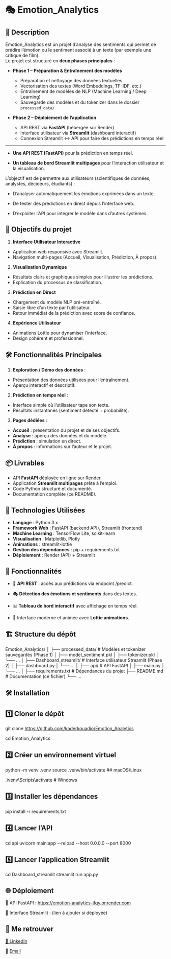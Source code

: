 # 🎭 Emotion_Analytics  

## 📌 Description  
Emotion_Analytics est un projet d’analyse des sentiments qui permet de prédire l’émotion ou le sentiment associé à un texte (par exemple une critique de film).  
Le projet est structuré en **deux phases principales** :  

- **Phase 1 – Préparation & Entraînement des modèles**  
  - Préparation et nettoyage des données textuelles  
  - Vectorisation des textes (Word Embeddings, TF-IDF, etc.)  
  - Entraînement de modèles de NLP (Machine Learning / Deep Learning)  
  - Sauvegarde des modèles et du tokenizer dans le dossier `processed_data/`  

- **Phase 2 – Déploiement de l’application**  
  - API REST via **FastAPI** (hébergée sur Render)  
  - Interface utilisateur via **Streamlit** (dashboard interactif)  
  - Connexion Streamlit ↔️ API pour faire des prédictions en temps réel  

---

- **Une API REST (FastAPI)** pour la prédiction en temps réel.

- **Un tableau de bord Streamlit multipages** pour l’interaction utilisateur et la visualisation.

L’objectif est de permettre aux utilisateurs (scientifiques de données, analystes, décideurs, étudiants) :

- D’analyser automatiquement les émotions exprimées dans un texte.

- De tester des prédictions en direct depuis l’interface web.

- D’exploiter l’API pour intégrer le modèle dans d’autres systèmes.


## 🎯 Objectifs du projet

1. **Interface Utilisateur Interactive**

- Application web responsive avec Streamlit.
- Navigation multi-pages (Accueil, Visualisation, Prédiction, À propos).

2. **Visualisation Dynamique**

- Résultats clairs et graphiques simples pour illustrer les prédictions.
- Explication du processus de classification.

3. **Prédiction en Direct**

- Chargement du modèle NLP pré-entraîné.
- Saisie libre d’un texte par l’utilisateur.
- Retour immédiat de la prédiction avec score de confiance.

4. **Expérience Utilisateur**

- Animations Lottie pour dynamiser l’interface.
- Design cohérent et professionnel.


## 🛠 Fonctionnalités Principales

1. **Exploration / Démo des données** :

- Présentation des données utilisées pour l’entraînement.
- Aperçu interactif et descriptif.

2. **Prédiction en temps réel** :

- Interface simple où l’utilisateur tape son texte.
- Résultats instantanés (sentiment détecté + probabilité).

3. **Pages dédiées** :

- **Accueil** : présentation du projet et de ses objectifs.
- **Analyse** : aperçu des données et du modèle.
- **Prédiction** : simulation en direct.
- **À propos** : informations sur l’auteur et le projet.


## 📦 Livrables

- API **FastAPI** déployée en ligne sur Render.
- Application **Streamlit multipages** prête à l’emploi.
- Code Python structuré et documenté.
- Documentation complète (ce README).



## 🚀 Technologies Utilisées

-  **Langage** : Python 3.x
-  **Framework Web** : FastAPI (backend API), Streamlit (frontend)
-  **Machine Learning** : TensorFlow Lite, scikit-learn
-  **Visualisation** : Matplotlib, Plotly
-  **Animations** : streamlit-lottie
-  **Gestion des dépendances** : pip + requirements.txt
-  **Déploiement** : Render (API) + Streamlit


## 📌 Fonctionnalités

- 🧾 **API REST** : accès aux prédictions via endpoint /predict.

- 🎭 **Détection des émotions et sentiments** dans des textes.

- 📊 **Tableau de bord interactif** avec affichage en temps réel.

- 🎨 Interface moderne et animée avec **Lottie animations**.


## 🏗️ Structure du dépôt 
Emotion_Analytics/
│
├── processed_data/ # Modèles et tokenizer sauvegardés (Phase 1)
│ ├── model_sentiment.pkl
│ ├── tokenizer.pkl
│ └── ...
│
├── Dashboard_streamlit/ # Interface utilisateur Streamlit (Phase 2)
│ ├── dashboard.py
│ └── ...
│
├── api/ # API FastAPI
│ ├── main.py
│ └── ...
│
├── requirements.txt # Dépendances du projet
├── README.md # Documentation (ce fichier)
└── ...

## 🛠️ Installation

## 1️⃣ Cloner le dépôt

git clone https://github.com/kaderkouadio/Emotion_Analytics

cd Emotion_Analytics

## 2️⃣ Créer un environnement virtuel

python -m venv .venv
source .venv/bin/activate   ## macOS/Linux

.\venv\Scripts\activate     # Windows


## 3️⃣ Installer les dépendances

pip install -r requirements.txt

## 4️⃣ Lancer l’API

cd api
uvicorn main:app --reload --host 0.0.0.0 --port 8000

## 5️⃣ Lancer l’application Streamlit

cd Dashboard_streamlit
streamlit run app.py


## 🌐 Déploiement

🔗 API FastAPI : https://emotion-analytics-jfqy.onrender.com

🔗 Interface Streamlit : (lien à ajouter si déployée)


## 🔗 Me retrouver


[💼 LinkedIn](https://www.linkedin.com/in/koukou-kader-kouadio-2a32371a4/)

📧 [Email](mailto:kkaderkouadio@gmail.com)
